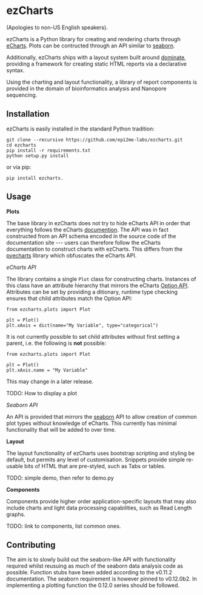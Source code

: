 ezCharts
==========

(Apologies to non-US English speakers).

ezCharts is a Python library for creating and rendering charts through [eCharts](https://echarts.apache.org/).
Plots can be contructed through an API similar to [seaborn](https://seaborn.pydata.org/).

Additionally, ezCharts ships with a layout system built around [dominate](https://github.com/Knio/dominate/),
providing a framework for creating static HTML reports via a declarative syntax.

Using the charting and layout functionality, a library of report components is
provided in the domain of bioinformatics analysis and Nanopore sequencing.


Installation
------------

ezCharts is easily installed in the standard Python tradition:

    git clone --recursive https://github.com/epi2me-labs/ezcharts.git
    cd ezcharts
    pip install -r requirements.txt
    python setup.py install

or via pip:

    pip install ezcharts.


Usage
-----

**Plots**

The base library in ezCharts does not try to hide eCharts API in order that everything
follows the eCharts [documention](https://echarts.apache.org/en/option.html#title). The
API was in fact constructed from an API schema encoded in the source code of the documentation
site --- users can therefore follow the eCharts documentation to construct charts
with ezCharts. This differs from the [pyecharts](https://pyecharts.org/) library which
obfuscates the eCharts API.

*eCharts API*

The library contains a single `Plot` class for constructing charts. Instances of this
class have an attribute hierarchy that mirrors the eCharts [Option API](https://echarts.apache.org/en/option.html).
Attributes can be set by providing a ditionary, runtime type checking ensures that
child attributes match the Option API:

```
from ezcharts.plots import Plot

plt = Plot()
plt.xAxis = dict(name="My Variable", type="categorical")
``` 

It is not currently possible to set child attributes without first setting a parent, i.e.
the following is **not** possible:


```
from ezcharts.plots import Plot

plt = Plot()
plt.xAxis.name = "My Variable"
```

This may change in a later release.

TODO: How to display a plot


*Seaborn API*

An API is provided that mirrors the [seaborn](https://seaborn.pydata.org/) API to allow
creation of common plot types without knowledge of eCharts. This currently has minimal
functionality that will be added to over time.

**Layout**

The layout functionality of ezCharts uses bootstrap scripting and styling be default,
but permits any level of customisation. Snippets provide simple re-usable bits of HTML
that are pre-styled, such as Tabs or tables.

TODO: simple demo, then refer to demo.py


**Components**

Components provide higher order application-specific layouts that may also include
charts and light data processing capabilities, such as Read Length graphs.

TODO: link to components, list common ones.

Contributing
------------

The aim is to slowly build out the seaborn-like API with functionality required
whilst reusuing as much of the seaborn data analysis code as possible. Function
stubs have been added according to the v0.11.2 documentation. The seaborn
requirement is however pinned to v0.12.0b2. In implementing a plotting function
the 0.12.0 series should be followed.
